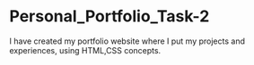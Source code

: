 # Personal_Portfolio_Task-2
I have created my portfolio website where I put my projects and experiences, using HTML,CSS concepts.
